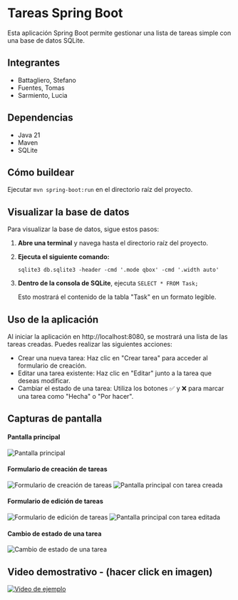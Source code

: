 # Tareas Spring Boot

Esta aplicación Spring Boot permite gestionar una lista de tareas simple con una base de datos SQLite.

## Integrantes
* Battagliero, Stefano
* Fuentes, Tomas
* Sarmiento, Lucia

## Dependencias
* Java 21
* Maven
* SQLite

## Cómo buildear
Ejecutar `mvn spring-boot:run` en el directorio raíz del proyecto.

## Visualizar la base de datos

Para visualizar la base de datos, sigue estos pasos:

1. **Abre una terminal** y navega hasta el directorio raíz del proyecto.
2. **Ejecuta el siguiente comando:**

   ```sqlite3 db.sqlite3 -header -cmd '.mode qbox' -cmd '.width auto'```

3. **Dentro de la consola de SQLite**, ejecuta
    ```SELECT * FROM Task;```

    Esto mostrará el contenido de la tabla "Task" en un formato legible.

## Uso de la aplicación
Al iniciar la aplicación en http://localhost:8080, se mostrará una lista de las tareas creadas. Puedes realizar las siguientes acciones:

* Crear una nueva tarea: Haz clic en "Crear tarea" para acceder al formulario de creación.
* Editar una tarea existente: Haz clic en "Editar" junto a la tarea que deseas modificar.
* Cambiar el estado de una tarea: Utiliza los botones ✅ y ❌ para marcar una tarea como "Hecha" o "Por hacer".

## Capturas de pantalla

#### Pantalla principal
![Pantalla principal](./screenshots/Listado%20vacio.png)

#### Formulario de creación de tareas
![Formulario de creación de tareas](./screenshots/Formulario%20crear.png)
![Pantalla principal con tarea creada](./screenshots/Listado%20con%20resultado.png)

#### Formulario de edición de tareas
![Formulario de edición de tareas](./screenshots/Formulario%20editar.png)
![Pantalla principal con tarea editada](./screenshots/Formulario%20con%20resultado%20editado.png)

#### Cambio de estado de una tarea

![Cambio de estado de una tarea](./screenshots/Cambio%20de%20estado.png)

## Video demostrativo - (hacer click en imagen)
[![Video de ejemplo](./screenshots/Listado%20vacio.png)](https://drive.google.com/file/d/18Hza64L3OMJ3SvWYqyZMExtlC7ONfwFM/view?usp=sharing)


